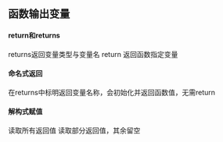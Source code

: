 ## 函数输出变量

#### return和returns

returns返回变量类型与变量名
return 返回函数指定变量

#### 命名式返回
在returns中标明返回变量名称，会初始化并返回函数值，无需return

#### 解构式赋值
读取所有返回值
读取部分返回值，其余留空